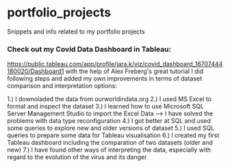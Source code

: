 # portfolio_projects
Snippets and info related to my portfolio projects



### Check out my Covid Data Dashboard in Tableau:
https://public.tableau.com/app/profile/jara.k/viz/covid_dashboard_16707444180020/Dashboard1
with the help of Alex Freberg's great tutorial I did following steps and added my own improvements in terms of dataset comparison and interpretation options:

1.) I downoladed the data from ourworldindata.org
2.) I used MS Excel to format and inspect the dataset
3.) I learned how to use Microsoft SQL Server Management Studio to import the Excel Data
       --> I have solved the problems with data type reconfiguration
4.) I got better at SQL and used some queries to explore new and older versions of dataset
5.) I used SQL queries to prepare some data for Tableau visualisation
6.) I created my first Tableau dashboard including the comparation of two datasets (older and new)
7.) I have found other ways of interpreting the data, especially with regard to the evolution of the virus and its danger

 


